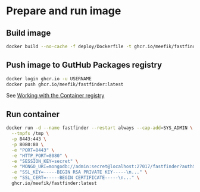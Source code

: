 # Prepare and run image

## Build image

```sh
docker build --no-cache -f deploy/Dockerfile -t ghcr.io/meefik/fastfinder:latest .
```

## Push image to GutHub Packages registry

```sh
docker login ghcr.io -u USERNAME
docker push ghcr.io/meefik/fastfinder:latest
```

See [Working with the Container registry](https://docs.github.com/en/packages/working-with-a-github-packages-registry/working-with-the-container-registry)

## Run container

```sh
docker run -d --name fastfinder --restart always --cap-add=SYS_ADMIN \
  --tmpfs /tmp \
  -p 8443:443 \
  -p 8080:80 \
  -e "PORT=8443" \
  -e "HTTP_PORT=8080" \
  -e "SESSION_KEY=secret" \
  -e "MONGO_URI=mongodb://admin:secret@localhost:27017/fastfinder?authSource=admin" \
  -e "SSL_KEY=-----BEGIN RSA PRIVATE KEY-----\n..." \
  -e "SSL_CERT=-----BEGIN CERTIFICATE-----\n..." \
  ghcr.io/meefik/fastfinder:latest
```
